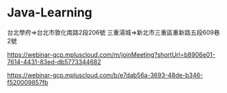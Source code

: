 # Java-Learning

台北學府=>台北市敦化南路2段206號 
三重湯城=>新北市三重區重新路五段609巷2號

https://webinar-gcp.mpluscloud.com/m/joinMeeting?shortUrl=b8906e01-7614-4431-83ed-db5773344682

 https://webinar-gcp.mpluscloud.com/b/e7dab56a-3693-48de-b346-f520009857fb
